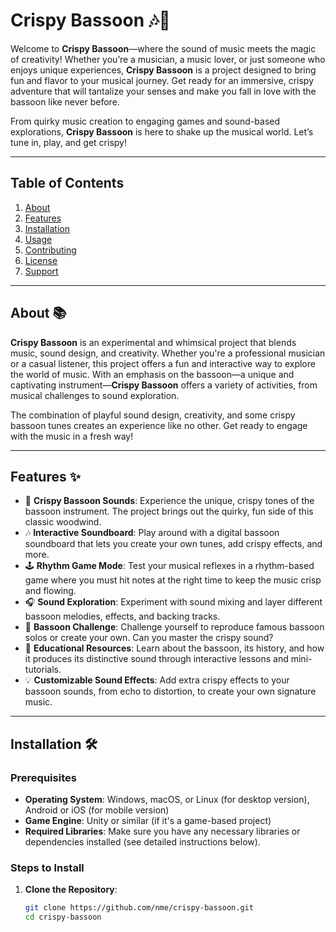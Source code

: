 # Crispy Bassoon 🎶🎺

Welcome to **Crispy Bassoon**—where the sound of music meets the magic of creativity! Whether you’re a musician, a music lover, or just someone who enjoys unique experiences, **Crispy Bassoon** is a project designed to bring fun and flavor to your musical journey. Get ready for an immersive, crispy adventure that will tantalize your senses and make you fall in love with the bassoon like never before.

From quirky music creation to engaging games and sound-based explorations, **Crispy Bassoon** is here to shake up the musical world. Let’s tune in, play, and get crispy!

---

## Table of Contents

1. [About](#about)
2. [Features](#features)
3. [Installation](#installation)
4. [Usage](#usage)
5. [Contributing](#contributing)
6. [License](#license)
7. [Support](#support)

---

## About 📚

**Crispy Bassoon** is an experimental and whimsical project that blends music, sound design, and creativity. Whether you're a professional musician or a casual listener, this project offers a fun and interactive way to explore the world of music. With an emphasis on the bassoon—a unique and captivating instrument—**Crispy Bassoon** offers a variety of activities, from musical challenges to sound exploration.

The combination of playful sound design, creativity, and some crispy bassoon tunes creates an experience like no other. Get ready to engage with the music in a fresh way!

---

## Features ✨

- 🎵 **Crispy Bassoon Sounds**: Experience the unique, crispy tones of the bassoon instrument. The project brings out the quirky, fun side of this classic woodwind.
- 🎶 **Interactive Soundboard**: Play around with a digital bassoon soundboard that lets you create your own tunes, add crispy effects, and more.
- 🕹️ **Rhythm Game Mode**: Test your musical reflexes in a rhythm-based game where you must hit notes at the right time to keep the music crisp and flowing.
- 🎧 **Sound Exploration**: Experiment with sound mixing and layer different bassoon melodies, effects, and backing tracks.
- 🎤 **Bassoon Challenge**: Challenge yourself to reproduce famous bassoon solos or create your own. Can you master the crispy sound?
- 🌟 **Educational Resources**: Learn about the bassoon, its history, and how it produces its distinctive sound through interactive lessons and mini-tutorials.
- 💡 **Customizable Sound Effects**: Add extra crispy effects to your bassoon sounds, from echo to distortion, to create your own signature music.

---

## Installation 🛠️

### Prerequisites

- **Operating System**: Windows, macOS, or Linux (for desktop version), Android or iOS (for mobile version)
- **Game Engine**: Unity or similar (if it's a game-based project)
- **Required Libraries**: Make sure you have any necessary libraries or dependencies installed (see detailed instructions below).

### Steps to Install

1. **Clone the Repository**:
   ```bash
   git clone https://github.com/nme/crispy-bassoon.git
   cd crispy-bassoon
